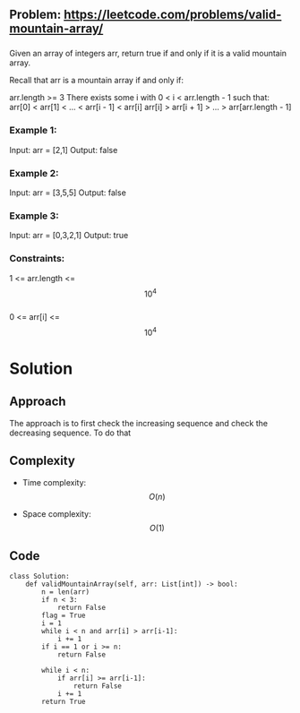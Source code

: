 ## Problem: https://leetcode.com/problems/valid-mountain-array/
### 
Given an array of integers arr, return true if and only if it is a valid mountain array.

Recall that arr is a mountain array if and only if:

arr.length >= 3
There exists some i with 0 < i < arr.length - 1 such that:
arr[0] < arr[1] < ... < arr[i - 1] < arr[i] 
arr[i] > arr[i + 1] > ... > arr[arr.length - 1]

### Example 1:
Input: arr = [2,1]
Output: false

### Example 2:
Input: arr = [3,5,5]
Output: false

### Example 3:
Input: arr = [0,3,2,1]
Output: true

### Constraints:
1 <= arr.length <= $$10^4$$ \
0 <= arr[i] <= $$10^4$$

# Solution
## Approach
The approach is to first check the increasing sequence and check the decreasing sequence. To do that
## Complexity
- Time complexity:
$$O(n)$$

- Space complexity:
$$O(1)$$

## Code
```python3 []
class Solution:
    def validMountainArray(self, arr: List[int]) -> bool:
        n = len(arr)
        if n < 3:
            return False
        flag = True
        i = 1
        while i < n and arr[i] > arr[i-1]:
            i += 1
        if i == 1 or i >= n:
            return False
        
        while i < n:
            if arr[i] >= arr[i-1]:
                return False
            i += 1
        return True
```
